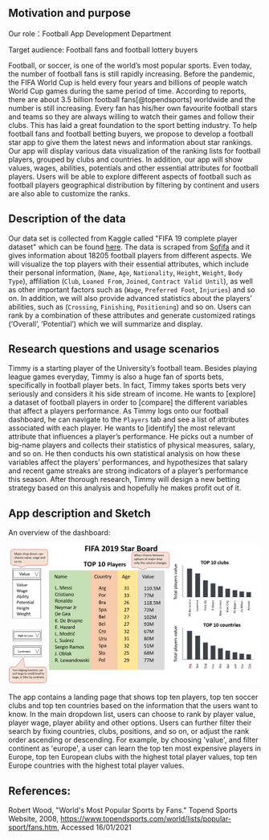 ## Motivation and purpose
Our role：Football App Development Department

Target audience: Football fans and football lottery buyers

Football, or soccer, is one of the world’s most popular sports. Even today, the number of football fans is still rapidly increasing. Before the pandemic, the FIFA World Cup is held every four years and billions of people watch World Cup games during the same period of time. According to reports, there are about 3.5 billion football fans[@topendsports] worldwide and the number is still increasing. Every fan has his/her own favourite football stars and teams so they are always willing to watch their games and follow their clubs. This has laid a great foundation to the sport betting industry. To help football fans and football betting buyers, we propose to develop a football star app to give them the latest news and information about star rankings. Our app will display various data visualization of the ranking lists for football players, grouped by clubs and countries. In addition, our app will show values, wages, abilities, potentials and other essential attributes for football players. Users will be able to explore different aspects of football such as football players geographical distribution by filtering by continent and users are also able to customize the ranks.


## Description of the data
Our data set is collected from Kaggle called "FIFA 19 complete player dataset" which can be found [here](https://www.kaggle.com/karangadiya/fifa19). The data is scraped from [Sofifa](https://sofifa.com/) and it gives information about 18205 football players from different aspects. We will visualize the top players with their essential attributes, which include their personal information, (`Name`, `Age`, `Nationality`, `Height`, `Weight`, `Body Type`), affiliation  (`Club`, `Loaned From`, `Joined`, `Contract Valid Until`), as well as other important factors such as (`Wage`, `Preferred Foot`, `Injuries`) and so on. In addition, we will also provide advanced statistics about the players’ abilities, such as (`Crossing`, `Finishing`, `Positioning`) and so on. Users can rank by a combination of these attributes and generate customized ratings (‘Overall’, ‘Potential’) which we will summarize and display.

## Research questions and usage scenarios
Timmy is a starting player of the University’s football team. Besides playing league games everyday, Timmy is also a huge fan of sports bets, specifically in football player bets. In fact, Timmy takes sports bets very seriously and considers it his side stream of income. He wants to [explore] a dataset of football players in order to [compare] the different variables that affect a players performance. As Timmy logs onto our football dashboard, he can navigate to the `Players` tab and see a list of attributes associated with each player. He wants to [identify] the most relevant attribute that influences a player’s performance. He picks out a number of big-name players and collects their statistics of physical measures, salary, and so on. He then conducts his own statistical analysis on how these variables affect the players’ performances, and hypothesizes that salary and recent game streaks are strong indicators of a player’s performance this season. After thorough research, Timmy will design a new betting strategy based on this analysis and hopefully he makes profit out of it.

## App description and Sketch
An overview of the dashboard:

![](img/dashboard_design.png)

The app contains a landing page that shows top ten players, top ten soccer clubs and top ten countries based on the information that the users want to know.
In the main dropdown list, users can choose to rank by player value, player wage, player ability and other options. 
Users can further filter their search by fixing countries, clubs, positions, and so on, or adjust the rank order ascending or descending. 
For example, by choosing 'value', and filter continent as 'europe', a user can learn the top ten most expensive players in Europe, top ten European clubs with the highest total player values, top ten Europe countries with the highest total player values. 



## References:
Robert Wood, "World's Most Popular Sports by Fans." Topend Sports Website, 2008, https://www.topendsports.com/world/lists/popular-sport/fans.htm, Accessed 16/01/2021



